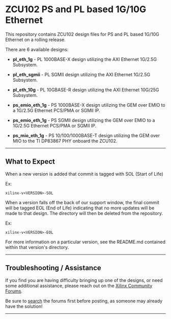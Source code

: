 # ZCU102 PS and PL based 1G/10G Ethernet
This repository contains ZCU102 design files for PS and PL based 1G/10G Ethernet on a rolling release.

There are 6 available designs:

- **pl_eth_1g** - PL 1000BASE-X design utilizing the AXI Ethernet 1G/2.5G Subsystem.

- **pl_eth_sgmii** - PL SGMII design utilizing the AXI Ethernet 1G/2.5G Subsystem.

- **pl_eth_10g** - PL 10GBASE-R design utilizing the AXI Ethernet 10G/25G Subsystem.

- **ps_emio_eth_1g** - PS 1000BASE-X design utilizing the GEM over EMIO to a 1G/2.5G Ethernet PCS/PMA or SGMII IP.

- **ps_emio_eth_1g** - PS SGMII design utilizing the GEM over EMIO to a 1G/2.5G Ethernet PCS/PMA or SGMII IP.

- **ps_mio_eth_1g** - PS 10/100/1000BASE-T design utilizing the GEM over MIO to the TI DP83867 PHY onboard the ZCU102.
---
## **What to Expect**
When a new version is added that commit is tagged with SOL (Start of Life)

Ex:

`xilinx-v<VERSION>-SOL`

When a version falls off the back of our support window, the final commit will be tagged EOL (End of Life) indicating that no more updates will be made to that design. The directory will then be deleted from the repository.

Ex:

`xilinx-v<VERSION>-EOL`

For more information on a particular version, see the README.md contained within that version's directory.

---
## **Troubleshooting / Assistance**
If you find you are having difficulty bringing up one of the designs, or need some additional assistance, please reach out on the [Xilinx Community Forums](https://forums.xilinx.com).

Be sure to [search](https://forums.xilinx.com/t5/forums/searchpage/tab/message?advanced=false&allow_punctuation=false&inactive=false) the forums first before posting, as someone may already have the solution!

---
